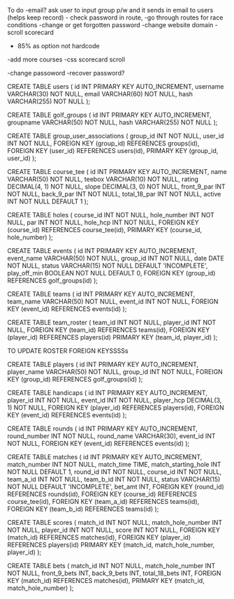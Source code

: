 To do 
-email? ask user to input group p/w and it sends in email to users (helps keep record) - check password in route, 
-go through routes for race conditions
-change or get forgotten password
-change website domain
-scroll scorecard
- 85% as option not hardcode

-add more courses
-css scorecard scroll

-change passoword
-recover password?



CREATE TABLE users (
    id INT PRIMARY KEY AUTO_INCREMENT,
    username VARCHAR(30) NOT NULL,
    email VARCHAR(60) NOT NULL,
    hash VARCHAR(255) NOT NULL
);

CREATE TABLE golf_groups (
    id INT PRIMARY KEY AUTO_INCREMENT,
    groupname VARCHAR(50) NOT NULL,
    hash VARCHAR(255) NOT NULL
);

CREATE TABLE group_user_associations (
    group_id INT NOT NULL,
    user_id INT NOT NULL,
    FOREIGN KEY (group_id) REFERENCES groups(id),
    FOREIGN KEY (user_id) REFERENCES users(id),
    PRIMARY KEY (group_id, user_id)
);

CREATE TABLE course_tee (
    id INT PRIMARY KEY AUTO_INCREMENT,
    name VARCHAR(50) NOT NULL,
    teebox VARCHAR(10) NOT NULL,
    rating DECIMAL(4, 1) NOT NULL,
    slope DECIMAL(3, 0) NOT NULL,
    front_9_par INT NOT NULL,
    back_9_par INT NOT NULL,
    total_18_par INT NOT NULL,
    active INT NOT NULL DEFAULT 1
);

CREATE TABLE holes (
    course_id INT NOT NULL,
    hole_number INT NOT NULL,
    par INT NOT NULL,
    hole_hcp INT NOT NULL,
    FOREIGN KEY (course_id) REFERENCES course_tee(id),
    PRIMARY KEY (course_id, hole_number)
);

CREATE TABLE events (
    id INT PRIMARY KEY AUTO_INCREMENT,
    event_name VARCHAR(50) NOT NULL,
    group_id INT NOT NULL,
    date DATE NOT NULL,
    status VARCHAR(15) NOT NULL DEFAULT 'INCOMPLETE',
    play_off_min BOOLEAN NOT NULL DEFAULT 0,
    FOREIGN KEY (group_id) REFERENCES golf_groups(id)
);

CREATE TABLE teams (
    id INT PRIMARY KEY AUTO_INCREMENT,
    team_name VARCHAR(50) NOT NULL,
    event_id INT NOT NULL,
    FOREIGN KEY (event_id) REFERENCES events(id)
);

CREATE TABLE team_roster (
    team_id INT NOT NULL,
    player_id INT NOT NULL,
    FOREIGN KEY (team_id) REFERENCES teams(id),
    FOREIGN KEY (player_id) REFERENCES players(id)
    PRIMARY KEY (team_id, player_id)
);

TO UPDATE ROSTER FOREIGN KEYSSSSs

CREATE TABLE players (
    id INT PRIMARY KEY AUTO_INCREMENT,
    player_name VARCHAR(50) NOT NULL,
    group_id INT NOT NULL,
    FOREIGN KEY (group_id) REFERENCES golf_groups(id)
);

CREATE TABLE handicaps (
    id INT PRIMARY KEY AUTO_INCREMENT,
    player_id INT NOT NULL,
    event_id INT NOT NULL,
    player_hcp DECIMAL(3, 1) NOT NULL,
    FOREIGN KEY (player_id) REFERENCES players(id),
    FOREIGN KEY (event_id) REFERENCES events(id)
);

CREATE TABLE rounds (
    id INT PRIMARY KEY AUTO_INCREMENT,
    round_number INT NOT NULL,
    round_name VARCHAR(30),
    event_id INT NOT NULL,
    FOREIGN KEY (event_id) REFERENCES events(id)
);

CREATE TABLE matches (
    id INT PRIMARY KEY AUTO_INCREMENT,
    match_number INT NOT NULL,
    match_time TIME,
    match_starting_hole INT NOT NULL DEFAULT 1,
    round_id INT NOT NULL,
    course_id INT NOT NULL,
    team_a_id INT NOT NULL,
    team_b_id INT NOT NULL,
    status VARCHAR(15) NOT NULL DEFAULT 'INCOMPLETE',
    bet_amt INT,
    FOREIGN KEY (round_id) REFERENCES rounds(id),
    FOREIGN KEY (course_id) REFERENCES course_tee(id),
    FOREIGN KEY (team_a_id) REFERENCES teams(id),
    FOREIGN KEY (team_b_id) REFERENCES teams(id)
);

CREATE TABLE scores (
    match_id INT NOT NULL,
    match_hole_number INT NOT NULL,
    player_id INT NOT NULL,
    score INT NOT NULL,
    FOREIGN KEY (match_id) REFERENCES matches(id),
    FOREIGN KEY (player_id) REFERENCES players(id)
    PRIMARY KEY (match_id, match_hole_number, player_id)
);

CREATE TABLE bets (
    match_id INT NOT NULL,
    match_hole_number INT NOT NULL,
    front_9_bets INT,
    back_9_bets INT,
    total_18_bets INT,
    FOREIGN KEY (match_id) REFERENCES matches(id),
    PRIMARY KEY (match_id, match_hole_number)
);